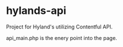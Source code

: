 # hylands-api
Project for Hyland's utilizing Contentful API.

api_main.php is the enery point into the page.
